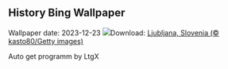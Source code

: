 ## History Bing Wallpaper
Wallpaper date: 2023-12-23
![](https://www.bing.com/th?id=OHR.LjubljanaLights_EN-US9215683814_UHD.jpg&w=1000)Download: [Ljubljana, Slovenia (© kasto80/Getty images)](https://www.bing.com/th?id=OHR.LjubljanaLights_EN-US9215683814_UHD.jpg)

Auto get programm by LtgX
